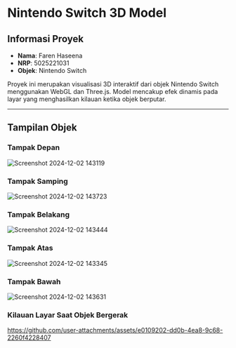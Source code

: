 # Nintendo Switch 3D Model

## Informasi Proyek

- **Nama**: Faren Haseena  
- **NRP**: 5025221031  
- **Objek**: Nintendo Switch  

Proyek ini merupakan visualisasi 3D interaktif dari objek Nintendo Switch menggunakan WebGL dan Three.js. Model mencakup efek dinamis pada layar yang menghasilkan kilauan ketika objek berputar.

---

## Tampilan Objek

### Tampak Depan
![Screenshot 2024-12-02 143119](https://github.com/user-attachments/assets/d8374f63-5306-4b1f-b721-50d2556afaa1)


### Tampak Samping
![Screenshot 2024-12-02 143723](https://github.com/user-attachments/assets/8c052662-bc4f-480e-b2b8-3adb6db99567)


### Tampak Belakang
![Screenshot 2024-12-02 143444](https://github.com/user-attachments/assets/e8fa51d8-afaf-4be9-a7bc-eae7c9b6c6fd)


### Tampak Atas
![Screenshot 2024-12-02 143345](https://github.com/user-attachments/assets/19211b85-003b-43af-baf9-541cce4d62bc)


### Tampak Bawah
![Screenshot 2024-12-02 143631](https://github.com/user-attachments/assets/d6e087a0-ab99-4af0-b31e-672acd9fd760)

### Kilauan Layar Saat Objek Bergerak
https://github.com/user-attachments/assets/e0109202-dd0b-4ea8-9c68-2260f4228407


